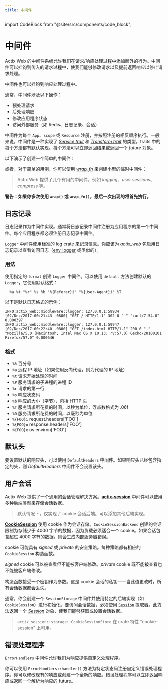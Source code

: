 ```yaml
---
title: 中间件
---
```


import CodeBlock from "@site/src/components/code_block";

# 中间件

Actix Web 的中间件系统允许我们在请求/响应处理过程中添加额外的行为。中间件可以挂钩到传入的请求过程中，使我们能够修改请求以及提前返回响应以停止请求处理。

中间件也可以挂钩到响应处理过程中。

通常，中间件涉及以下操作：

- 预处理请求
- 后处理响应
- 修改应用程序状态
- 访问外部服务（如 Redis、日志记录、会话）

中间件为每个 `App`、`scope` 或 `Resource` 注册，并按照注册的相反顺序执行。一般来说，中间件是一种实现了 [_Service trait_][servicetrait] 和 [_Transform trait_][transformtrait] 的类型。traits 中的每个方法都有默认实现。每个方法可以立即返回结果或返回一个 _future_ 对象。

以下演示了创建一个简单的中间件：

<CodeBlock example="middleware" file="main.rs" section="simple" />

或者，对于简单的用例，你可以使用 [_wrap_fn_][wrap_fn] 来创建小型的临时中间件：

<CodeBlock example="middleware" file="wrap_fn.rs" section="wrap-fn" />

> Actix Web 提供了几个有用的中间件，例如 _logging_、_user sessions_、_compress_ 等。

**警告：如果你多次使用 `wrap()` 或 `wrap_fn()`，最后一次出现的将首先执行。**

## 日志记录

日志记录作为中间件实现。通常将日志记录中间件注册为应用程序的第一个中间件。每个应用程序都必须注册日志记录中间件。

`Logger` 中间件使用标准的 log crate 来记录信息。你应该为 _actix_web_ 包启用日志记录以查看访问日志（[env_logger][envlogger] 或类似的）。

### 用法

使用指定的 `format` 创建 `Logger` 中间件。可以使用 `default` 方法创建默认的 `Logger`，它使用默认格式：

```ignore
  %a %t "%r" %s %b "%{Referer}i" "%{User-Agent}i" %T
```

<CodeBlock example="middleware" file="logger.rs" section="logger" />

以下是默认日志格式的示例：

```log
INFO:actix_web::middleware::logger: 127.0.0.1:59934 [02/Dec/2017:00:21:43 -0800] "GET / HTTP/1.1" 302 0 "-" "curl/7.54.0" 0.000397
INFO:actix_web::middleware::logger: 127.0.0.1:59947 [02/Dec/2017:00:22:40 -0800] "GET /index.html HTTP/1.1" 200 0 "-" "Mozilla/5.0 (Macintosh; Intel Mac OS X 10.13; rv:57.0) Gecko/20100101 Firefox/57.0" 0.000646
```

### 格式

- `%%` 百分号
- `%a` 远程 IP 地址（如果使用反向代理，则为代理的 IP 地址）
- `%t` 请求开始处理的时间
- `%P` 服务请求的子进程的进程 ID
- `%r` 请求的第一行
- `%s` 响应状态码
- `%b` 响应的大小（字节），包括 HTTP 头
- `%T` 服务请求所花费的时间，以秒为单位，浮点数格式为 .06f
- `%D` 服务请求所花费的时间，以毫秒为单位
- `%{FOO}i` request.headers['FOO']
- `%{FOO}o` response.headers['FOO']
- `%{FOO}e` os.environ['FOO']

## 默认头

要设置默认的响应头，可以使用 `DefaultHeaders` 中间件。如果响应头已经包含指定的头，则 _DefaultHeaders_ 中间件不会设置该头。

<CodeBlock example="middleware" file="default_headers.rs" section="default-headers" />

## 用户会话

Actix Web 提供了一个通用的会话管理解决方案。[**actix-session**][actixsession] 中间件可以使用多种后端类型来存储会话数据。

> 默认情况下，仅实现了 cookie 会话后端。可以添加其他后端实现。

[**CookieSession**][cookiesession] 使用 cookie 作为会话存储。`CookieSessionBackend` 创建的会话限制为存储少于 4000 字节的数据，因为负载必须适合一个 cookie。如果会话包含超过 4000 字节的数据，则会生成内部服务器错误。

cookie 可能具有 _signed_ 或 _private_ 的安全策略。每种策略都有相应的 `CookieSession` 构造函数。

_signed_ cookie 可以被查看但不能被客户端修改。_private_ cookie 既不能被查看也不能被客户端修改。

构造函数接受一个密钥作为参数。这是 cookie 会话的私钥——当此值更改时，所有会话数据都会丢失。

通常，你会创建一个 `SessionStorage` 中间件并使用特定的后端实现（如 `CookieSession`）进行初始化。要访问会话数据，必须使用 [`Session`][requestsession] 提取器。此方法返回一个 [_Session_][sessionobj] 对象，使我们能够获取或设置会话数据。

> `actix_session::storage::CookieSessionStore` 在 crate 特性 "cookie-session" 上可用。

<CodeBlock example="middleware" file="user_sessions.rs" section="user-session" />

## 错误处理程序

`ErrorHandlers` 中间件允许我们为响应提供自定义处理程序。

你可以使用 `ErrorHandlers::handler()` 方法为特定状态码注册自定义错误处理程序。你可以修改现有的响应或创建一个全新的响应。错误处理程序可以立即返回响应或返回一个解析为响应的 future。

<CodeBlock example="middleware" file="errorhandler.rs" section="error-handler" />

[sessionobj]: https://docs.rs/actix-session/0.7/actix_session/struct.Session.html
[requestsession]: https://docs.rs/actix-session/0.7/actix_session/struct.Session.html
[cookiesession]: https://docs.rs/actix-session/0.7/actix_session/storage/struct.CookieSessionStore.html
[actixsession]: https://docs.rs/actix-session/0.7/actix_session/
[envlogger]: https://docs.rs/env_logger/*/env_logger/
[servicetrait]: https://docs.rs/actix-web/4/actix_web/dev/trait.Service.html
[transformtrait]: https://docs.rs/actix-web/4/actix_web/dev/trait.Transform.html
[wrap_fn]: https://docs.rs/actix-web/4/actix_web/struct.App.html#method.wrap_fn
